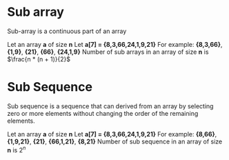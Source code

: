 # Sub array

Sub-array is a continuous part of an array

Let an array **a** of size **n**
Let **a[7] = {8,3,66,24,1,9,21}**
For example: **{8,3,66}**, **{1,9}**, **{21}**, **{66}**, **{24,1,9}**
Number of sub arrays in an array of size **n** is $\frac{n  *  (n + 1)}{2}$

# Sub Sequence

Sub sequence is a sequence that can derived from an array by selecting zero or more elements without changing the order of the remaining elements.

Let an array **a** of size **n**
Let **a[7] = {8,3,66,24,1,9,21}**
For example: **{8,66}**, **{1,9,21}**, **{21}**, **{66,1,21}**, **{8,21}**
Number of sub sequence in an array of size **n** is $2^{n}$
